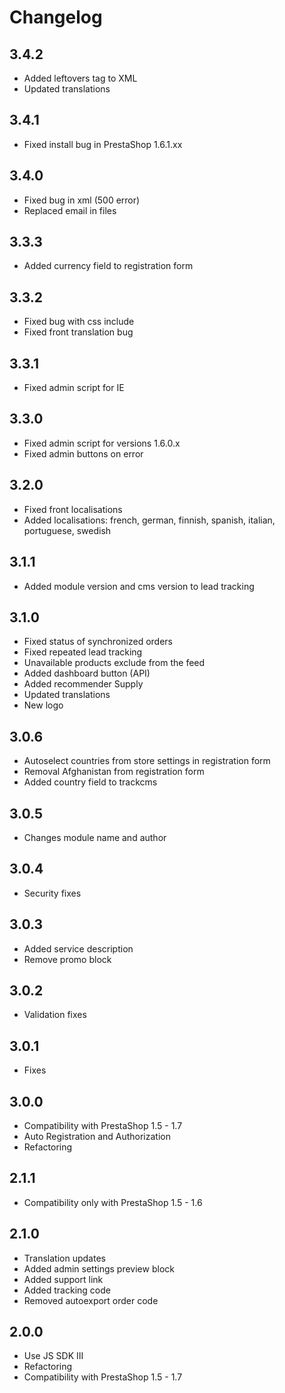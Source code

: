 # Changelog

## 3.4.2
* Added leftovers tag to XML
* Updated translations

## 3.4.1
* Fixed install bug in PrestaShop 1.6.1.xx

## 3.4.0
* Fixed bug in xml (500 error)
* Replaced email in files

## 3.3.3
* Added currency field to registration form

## 3.3.2
* Fixed bug with css include
* Fixed front translation bug

## 3.3.1
* Fixed admin script for IE

## 3.3.0
* Fixed admin script for versions 1.6.0.x
* Fixed admin buttons on error

## 3.2.0
* Fixed front localisations
* Added localisations: french, german, finnish, spanish, italian, portuguese, swedish

## 3.1.1
* Added module version and cms version to lead tracking

## 3.1.0
* Fixed status of synchronized orders
* Fixed repeated lead tracking
* Unavailable products exclude from the feed
* Added dashboard button (API)
* Added recommender Supply
* Updated translations
* New logo

## 3.0.6
* Autoselect countries from store settings in registration form
* Removal Afghanistan from registration form
* Added country field to trackcms

## 3.0.5
* Changes module name and author

## 3.0.4
* Security fixes

## 3.0.3
* Added service description
* Remove promo block

## 3.0.2
* Validation fixes

## 3.0.1
* Fixes

## 3.0.0
* Compatibility with PrestaShop 1.5 - 1.7
* Auto Registration and Authorization
* Refactoring

## 2.1.1
* Compatibility only with PrestaShop 1.5 - 1.6

## 2.1.0
* Translation updates
* Added admin settings preview block
* Added support link
* Added tracking code
* Removed autoexport order code

## 2.0.0
* Use JS SDK III
* Refactoring
* Compatibility with PrestaShop 1.5 - 1.7
